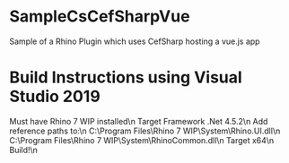 # SampleCsCefSharpVue
Sample of a Rhino Plugin which uses CefSharp hosting a vue.js app

# Build Instructions using Visual Studio 2019
Must have Rhino 7 WIP installed\n
Target Framework .Net 4.5.2\n
Add reference paths to:\n
C:\Program Files\Rhino 7 WIP\System\Rhino.UI.dll\n
C:\Program Files\Rhino 7 WIP\System\RhinoCommon.dll\n
Target x64\n
Build!\n
